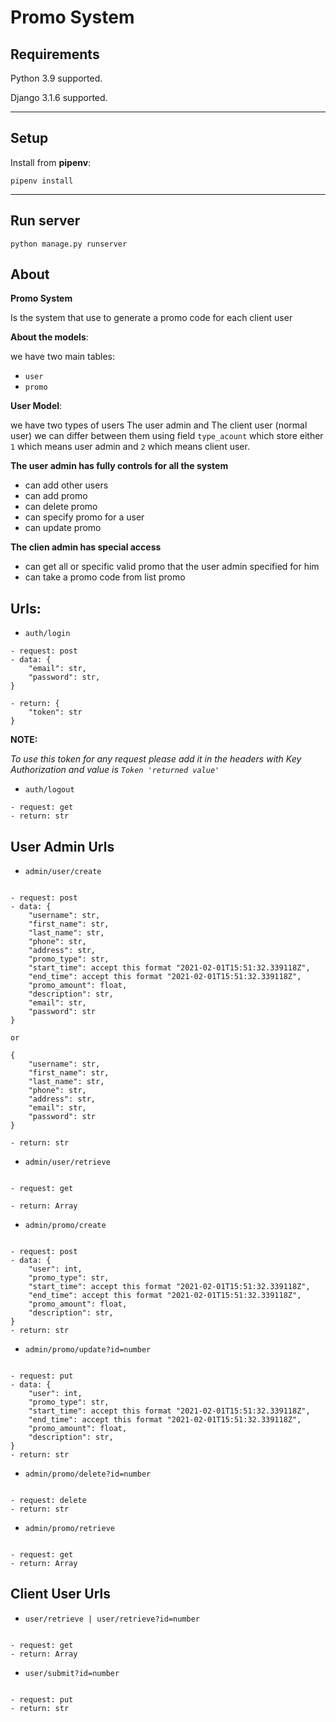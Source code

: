 **Promo** **System**
==============


Requirements
------------

Python 3.9 supported.

Django 3.1.6 supported.

----

Setup
-----

Install from **pipenv**:

    pipenv install

----

Run server
-----

    python manage.py runserver

About
-----

**Promo System** 

Is the system that use to generate a promo code for each client user

**About the models**:

we have two main tables:
* `user`
* `promo`

**User Model**:


we have two types of users The user admin and The client user (normal user)
we can differ between them using field `type_acount` which store either `1` which means user admin
and `2` which means client user.

**The user admin has fully controls for all the system**

* can add other users
* can add promo
* can delete promo
* can specify promo for a user
* can update promo

**The clien admin has special access**
* can get all or specific valid promo that the user admin specified for him
* can take a promo code from list promo

Urls:
-------------

* ``auth/login``
~~~~~~~~~~~~~~~~~~~~~~~~
- request: post
- data: {
    "email": str,
    "password": str,
}

- return: {
    "token": str
}

~~~~~~~~~~~~~~~~~~~~~~~~
**NOTE:**

_To use this token for any request please add it in the headers 
with Key Authorization and value is `Token 'returned value'`_


* ``auth/logout``

~~~~~~~~~~~~~~~~~~~~~~~~
- request: get
- return: str

~~~~~~~~~~~~~~~~~~~~~~~~

**User Admin Urls**
----

* ``admin/user/create``

~~~~~~~~~~~~~~~~~~~~~~~~

- request: post
- data: {
    "username": str,
    "first_name": str,
    "last_name": str,
    "phone": str,
    "address": str,
    "promo_type": str,
    "start_time": accept this format "2021-02-01T15:51:32.339118Z",
    "end_time": accept this format "2021-02-01T15:51:32.339118Z",
    "promo_amount": float,
    "description": str,
    "email": str,
    "password": str
}

or

{
    "username": str,
    "first_name": str,
    "last_name": str,
    "phone": str,
    "address": str,
    "email": str,
    "password": str
}

- return: str

~~~~~~~~~~~~~~~~~~~~~~~~


* ``admin/user/retrieve``
~~~~~~~~~~~~~~~~~~~~~~~~

- request: get

- return: Array

~~~~~~~~~~~~~~~~~~~~~~~~

* ``admin/promo/create``
~~~~~~~~~~~~~~~~~~~~~~~~

- request: post
- data: {
    "user": int,
    "promo_type": str,
    "start_time": accept this format "2021-02-01T15:51:32.339118Z",
    "end_time": accept this format "2021-02-01T15:51:32.339118Z",
    "promo_amount": float,
    "description": str,
}
- return: str

~~~~~~~~~~~~~~~~~~~~~~~~

* ``admin/promo/update?id=number``
~~~~~~~~~~~~~~~~~~~~~~~~

- request: put
- data: {
    "user": int,
    "promo_type": str,
    "start_time": accept this format "2021-02-01T15:51:32.339118Z",
    "end_time": accept this format "2021-02-01T15:51:32.339118Z",
    "promo_amount": float,
    "description": str,
}
- return: str

~~~~~~~~~~~~~~~~~~~~~~~~

* ``admin/promo/delete?id=number``
~~~~~~~~~~~~~~~~~~~~~~~~

- request: delete
- return: str

~~~~~~~~~~~~~~~~~~~~~~~~

* ``admin/promo/retrieve``
~~~~~~~~~~~~~~~~~~~~~~~~

- request: get
- return: Array

~~~~~~~~~~~~~~~~~~~~~~~~


**Client User Urls**
----

* ``user/retrieve | user/retrieve?id=number``
~~~~~~~~~~~~~~~~~~~~~~~~

- request: get
- return: Array

~~~~~~~~~~~~~~~~~~~~~~~~

* ``user/submit?id=number``
~~~~~~~~~~~~~~~~~~~~~~~~

- request: put
- return: str

~~~~~~~~~~~~~~~~~~~~~~~~

